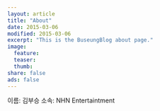 ```yaml
---
layout: article
title: "About"
date: 2015-03-06
modified: 2015-03-06
excerpt: "This is the BuseungBlog about page."
image:
  feature:
  teaser:
  thumb:
share: false
ads: false
---
```


이름: 김부승
소속: NHN Entertaintment
